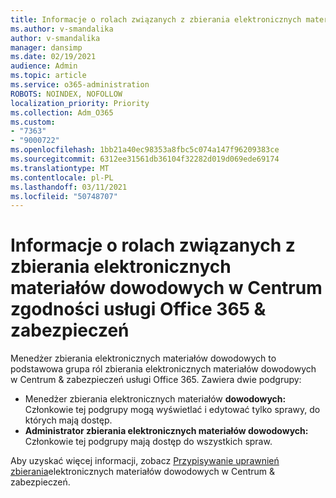 ```yaml
---
title: Informacje o rolach związanych z zbierania elektronicznych materiałów dowodowych w Centrum zgodności usługi Office 365 & zabezpieczeń
ms.author: v-smandalika
author: v-smandalika
manager: dansimp
ms.date: 02/19/2021
audience: Admin
ms.topic: article
ms.service: o365-administration
ROBOTS: NOINDEX, NOFOLLOW
localization_priority: Priority
ms.collection: Adm_O365
ms.custom:
- "7363"
- "9000722"
ms.openlocfilehash: 1bb21a40ec98353a8fbc5c074a147f96209383ce
ms.sourcegitcommit: 6312ee31561db36104f32282d019d069ede69174
ms.translationtype: MT
ms.contentlocale: pl-PL
ms.lasthandoff: 03/11/2021
ms.locfileid: "50748707"
---
```

# <a name="learn-about-ediscovery-related-roles-in-the-office-365-security--compliance-center"></a>Informacje o rolach związanych z zbierania elektronicznych materiałów dowodowych w Centrum zgodności usługi Office 365 & zabezpieczeń

Menedżer zbierania elektronicznych materiałów dowodowych to podstawowa grupa ról zbierania elektronicznych materiałów dowodowych w Centrum & zabezpieczeń usługi Office 365. Zawiera dwie podgrupy:

- Menedżer zbierania elektronicznych materiałów **dowodowych:** Członkowie tej podgrupy mogą wyświetlać i edytować tylko sprawy, do których mają dostęp.
- **Administrator zbierania elektronicznych materiałów dowodowych:** Członkowie tej podgrupy mają dostęp do wszystkich spraw.

Aby uzyskać więcej informacji, zobacz [Przypisywanie uprawnień zbierania](https://docs.microsoft.com/microsoft-365/compliance/assign-ediscovery-permissions)elektronicznych materiałów dowodowych w Centrum & zabezpieczeń.